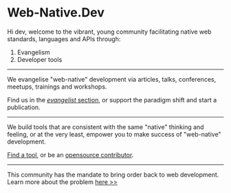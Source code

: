 # Web-Native.Dev
Hi dev, welcome to the vibrant, young community facilitating native web standards, languages and APIs through:
1. Evangelism
2. Developer tools

-------------------------------------------

We evangelise "web-native" development via articles, talks, conferences, meetups, trainings and workshops.

Find us in the [*evangelist* section](https://evangel.web-native.com), or support the paradigm shift and start a publication.

-------------------------------------------

We build tools that are consistent with the same "native" thinking and feeling, or at the very least, empower you to make success of "web-native" development.

[Find a tool](https://docs.web-native.dev), or be an [opensource contributor](https://github.com/web-native).

-------------------------------------------

This community has the mandate to bring order back to web development. Learn more about the problem [here >>](https://web-native.dev/manifesto)